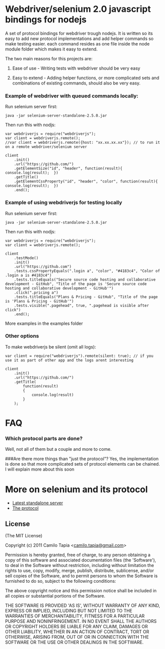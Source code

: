 Webdriver/selenium 2.0 javascript bindings for nodejs
===

A set of protocol bindings for webdriver trough nodejs.
It is written so its easy to add new protocol implementations and add helper commands so make testing easier. each command resides as one file inside the node module folder which makes it easy to extend.

The two main reasons for this projects are: 

1) Ease of use - Writing tests with webdriver should be very easy

2) Easy to extend - Adding helper functions, or more complicated sets and combinations of existing commands, should also be very easy.

### Example of webdriver with queued commands locally:

Run selenium server first:  
	
	java -jar selenium-server-standalone-2.5.0.jar
	
Then run this with nodjs:

	var webdriverjs = require("webdriverjs");
	var client = webdriverjs.remote();
	//var client = webdriverjs.remote({host: "xx.xx.xx.xx"}); // to run it on a remote webdriver/selenium server

	client
		.init()
		.url("https://github.com/")
		.getElementSize("id", "header", function(result){ console.log(result);  })
		.getTitle()
		.getElementCssProperty("id", "header", "color", function(result){ console.log(result);  })
		.end();	


### Example of using webdriverjs for testing locally

Run selenium server first:  
	
	java -jar selenium-server-standalone-2.5.0.jar
	
Then run this with nodjs:

	var webdriverjs = require("webdriverjs");
	var client = webdriverjs.remote();

	client
		.testMode()
		.init()
		.url("https://github.com")
		.tests.cssPropertyEquals(".login a", "color", "#4183c4", "Color of .login a is #4183c4")
		.tests.titleEquals("Secure source code hosting and collaborative development - GitHub", "Title of the page is 'Secure source code hosting and collaborative development - GitHub'")
		.click(".pricing a")
		.tests.titleEquals("Plans & Pricing - GitHub", "Title of the page is 'Plans & Pricing - GitHub'")
		.tests.visible(".pagehead", true, ".pagehead is visible after click")
		.end();	

More examples in the examples folder

### Other options
To make webdriverjs be silent (omit all logs):

	var client = require("webdriverjs").remote(silent: true); // if you use it as part of other app and the logs arent interesting

	client
		.init()
		.url("https://github.com/")
		.getTitle(
			function(result)
			{
				console.log(result)
			}
		);

# FAQ

### Which protocol parts are done?
Well, not all of them but a couple and more to come.

###Are there more things than "just the protocol"?
Yes, the implementation is done so that more complicated sets of protocol elements can be chained. I will explain more about this soon

# More on selenium and its protocol
- [Latest standalone server](http://code.google.com/p/selenium/downloads/list)
- [The protocol](http://code.google.com/p/selenium/wiki/JsonWireProtocol)

## License 

(The MIT License)

Copyright (c) 2011 Camilo Tapia &lt;camilo.tapia@gmail.com&gt;

Permission is hereby granted, free of charge, to any person obtaining
a copy of this software and associated documentation files (the
'Software'), to deal in the Software without restriction, including
without limitation the rights to use, copy, modify, merge, publish,
distribute, sublicense, and/or sell copies of the Software, and to
permit persons to whom the Software is furnished to do so, subject to
the following conditions:

The above copyright notice and this permission notice shall be
included in all copies or substantial portions of the Software.

THE SOFTWARE IS PROVIDED 'AS IS', WITHOUT WARRANTY OF ANY KIND,
EXPRESS OR IMPLIED, INCLUDING BUT NOT LIMITED TO THE WARRANTIES OF
MERCHANTABILITY, FITNESS FOR A PARTICULAR PURPOSE AND NONINFRINGEMENT.
IN NO EVENT SHALL THE AUTHORS OR COPYRIGHT HOLDERS BE LIABLE FOR ANY
CLAIM, DAMAGES OR OTHER LIABILITY, WHETHER IN AN ACTION OF CONTRACT,
TORT OR OTHERWISE, ARISING FROM, OUT OF OR IN CONNECTION WITH THE
SOFTWARE OR THE USE OR OTHER DEALINGS IN THE SOFTWARE.